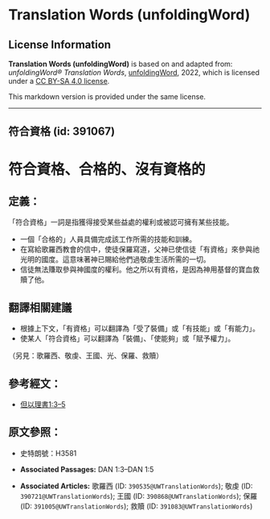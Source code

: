 # Translation Words (unfoldingWord)

## License Information

**Translation Words (unfoldingWord)** is based on and adapted from: _unfoldingWord® Translation Words_, [unfoldingWord](https://unfoldingword.org/utw), 2022, which is licensed under a [CC BY-SA 4.0 license](https://creativecommons.org/licenses/by-sa/4.0/legalcode.en).

This markdown version is provided under the same license.



--------------------------------

## 符合資格 (id: 391067)

符合資格、合格的、沒有資格的
==============

定義：
---

「符合資格」一詞是指獲得接受某些益處的權利或被認可擁有某些技能。

* 一個「合格的」人員具備完成該工作所需的技能和訓練。
* 在寫給歌羅西教會的信中，使徒保羅寫道，父神已使信徒「有資格」來參與祂光明的國度。這意味著神已賜給他們過敬虔生活所需的一切。
* 信徒無法賺取參與神國度的權利。他之所以有資格，是因為神用基督的寶血救贖了他。

翻譯相關建議
------

* 根據上下文，「有資格」可以翻譯為「受了裝備」或「有技能」或「有能力」。
* 使某人「符合資格」可以翻譯為「裝備」、「使能夠」或「賦予權力」。

（另見：歌羅西、敬虔、王國、光、保羅、救贖）

參考經文：
-----

* [但以理書1:3–5](https://ref.ly/Dan1:3-Dan1:5)

原文參照：
-----

* 史特朗號：H3581

* **Associated Passages:** DAN 1:3–DAN 1:5
* **Associated Articles:** 歌羅西 (ID: `390535@UWTranslationWords`); 敬虔 (ID: `390721@UWTranslationWords`); 王國 (ID: `390868@UWTranslationWords`); 保羅 (ID: `391005@UWTranslationWords`); 救贖 (ID: `391083@UWTranslationWords`)

